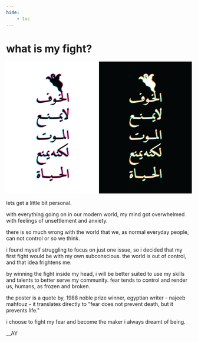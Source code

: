 ```yaml
---
hide:
    - toc
---
```


# what is my fight?

![](../images/221009_what-is-your-fight/221004_WIYF.png)

lets get a little bit personal.

with everything going on in our modern world, my mind got overwhelmed with feelings of unsettlement and anxiety.

there is so much wrong with the world that we, as normal everyday people, can not control or so we think.

i found myself struggling to focus on just one issue, so i decided that my first fight would be with my own subconscious. the world is out of control, and that idea frightens me.

by winning the fight inside my head, i will be better suited to use my skills and talents to better serve my community. fear tends to control and render us, humans, as frozen and broken.

the poster is a quote by, 1988 noble prize winner, egyptian writer - najeeb mahfouz - it translates directly to "fear does not prevent death, but it prevents life."

i choose to fight my fear and become the maker i always dreamt of being.

__AY
